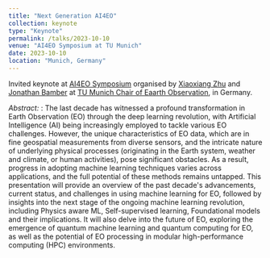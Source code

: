 ```yaml
---
title: "Next Generation AI4EO"
collection: keynote
type: "Keynote"
permalink: /talks/2023-10-10
venue: "AI4EO Symposium at TU Munich"
date: 2023-10-10
location: "Munich, Germany"
---
```


Invited keynote at [AI4EO Symposium](https://ai4eo.de/symposium) organised by [Xiaoxiang Zhu](https://www.professoren.tum.de/en/zhu-xiaoxiang) and [Jonathan Bamber](https://en.wikipedia.org/wiki/Jonathan_Bamber) at [TU Munich Chair of Eaarth Observation](https://www.asg.ed.tum.de/sipeo/home/), in Germany.

_Abstract:_ : The last decade has witnessed a profound transformation in Earth Observation (EO) through
the deep learning revolution, with Artificial Intelligence (AI) being increasingly employed to
tackle various EO challenges. However, the unique characteristics of EO data, which are in fine
geospatial measurements from diverse sensors, and the intricate nature of underlying physical
processes (originating in the Earth system, weather and climate, or human activities), pose
significant obstacles. As a result, progress in adopting machine learning techniques varies
across applications, and the full potential of these methods remains untapped. This
presentation will provide an overview of the past decade's advancements, current status, and challenges in using
machine learning for EO, followed by insights into the next stage of the ongoing machine learning revolution,
including Physics aware ML, Self-supervised learning, Foundational models and their implications. 
It will also delve into the future of EO, exploring the emergence of quantum machine learning and quantum
computing for EO, as well as the potential of EO processing in modular high-performance computing (HPC)
environments.
